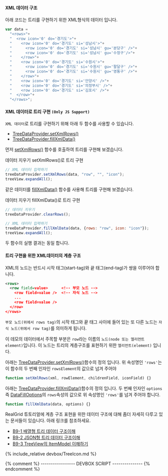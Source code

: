
#### XML 데이터 구조

아래 코드는 트리를 구현하기 위한 XML형식의 데이터 입니다.

```js
var data =
  "<rows>"+
  "  <row icon='0' do='경기도'>"+
  "    <row icon='0' do='경기도' si='성남시'>"+
  "      <row icon='0' do='경기도' si='성남시' gu='분당구' />"+
  "      <row icon='0' do='경기도' si='성남시' gu='수정구'/>"+
  "    </row>"+
  "    <row icon='0' do='경기도' si='수원시'>"+
  "      <row icon='0' do='경기도' si='수원시' gu='팔달구' />"+
  "      <row icon='0' do='경기도' si='수원시' gu='영통구' />"+
  "    </row>"+
  "    <row icon='0' do='경기도' si='안양시' />"+
  "    <row icon='0' do='경기도' si='의정부시' />"+
  "    <row icon='0' do='경기도' si='김포시' />"+
  "  </row>"+
  "</rows>";
```

#### XML 데이터로 트리 구현 `(Only JS Support)`

`XML 데이터`로 트리를 구현하기 위해 아래 두 함수를 사용할 수 있습니다.

- [TreeDataProvider.setXmlRows()](http://help.realgrid.com/api/TreeDataProvider/setXmlRows/)
- [TreeDataProvider.fillXmlData()](http://help.realgrid.com/api/TreeDataProvider/fillXmlData/)

먼저 [setXmlRows()](http://help.realgrid.com/api/TreeDataProvider/setXmlRows/)
함수를 호출하여 트리를 구현해 보겠습니다.

<a class="btn primary small round lowercase clearRows">데이터 지우기</a>
<a class="btn primary small round lowercase" id="setXmlRows">setXmlRows()로 트리 구현</a>

```js
// XML 데이터 입력하기
treeDataProvider.setXmlRows(data, "row", "", "icon");
treeView.expandAll();
```

같은 데이터를 [fillXmlData()](http://help.realgrid.com/api/TreeDataProvider/fillXmlData/)
함수를 사용해 트리를 구현해 보겠습니다.

<a class="btn primary small round lowercase clearRows">데이터 지우기</a>
<a class="btn primary small round lowercase" id="fillXmlData">fillXmlData()로 트리 구현</a>

```js
// 데이터 지우기
treeDataProvider.clearRows();

// XML 데이터 입력하기
treeDataProvider.fillXmlData(data, {rows: "row", icon: "icon"});
treeView.expandAll();
```

두 함수의 실행 결과는 동일 합니다.

#### 트리 구현을 위한 XML데이터의 계층 구조

XML의 노드는 반드시 시작 태그(start-tag)와 끝 태그(end-tag)가 쌍을 이루어야 합니다.

```xml
<rows>
  <row field=value>      <!-- 부모 노드 -->
    <row field=value />  <!-- 자식 노드 -->
    ...
    <row field=value />
  </row>
</rows>
```

`부모 노드(위에서 rows tag)`의 시작 태그와 끝 태그 사이에 들어 있는 또 다른 노드는 `자식 노드(위에서 row tag)`를 의미하게 됩니다.

이 데모의 데이터에서 주목할 부분은 `row`라는 이름의 `노드(node 또는 엘리먼트 element)`입니다.
이 노드는 트리의 계층구조를 표현하기 위한 `엘리먼트(element)` 입니다.

아래는 [TreeDataProvider.setXmlRows()](http://help.realgrid.com/api/TreeDataProvider/setXmlRows/)함수의 정의 입니다.
위 속성명인 `'rows'`는 이 함수의 두 번째 인자인 `rowsElement`의 값으로 넘겨 주어야

```js
function setXmlRows(xml, rowElement, childrenField, iconField) {}
```

아래는 [TreeDataProvider.fillXmlData()](http://help.realgrid.com/api/TreeDataProvider/fillXmlData/)함수의 정의 입니다.
두 번째 인자인 `options` 즉 [DataFillOptions](http://help.realgrid.com/api/types/DataFillOptions/)의
`rows`속성의 값으로 위 속성명인 `'rows'`를 넘겨 주어야 합니다.

```js
function fillXmlData(data, options) {}
```

RealGrid 튜토리얼에 계층 구조 표현을 위한 데이터 구조에 대해 좀더 자세히 다루고 있는 문서들이 있습니다. 아래 링크를 참조하세요.

  - [B9-1 배열형 트리 데이터 구조이해](http://help.realgrid.com/tutorial/b9-1/)
  - [B9-2 JSON형 트리 데이터 구조이해](http://help.realgrid.com/tutorial/b9-2/)
  - [B9-3 TreeView의 ItemModel 이해하기](http://help.realgrid.com/tutorial/b9-3/)

{% include_relative devbox/TreeIcon.md %}

{% comment %} ----------------- DEVBOX SCRIPT --------------- {% endcomment %}
<script>
  var data =
    "<rows>"+
    "  <row icon='0' do='경기도'>"+
    "    <row icon='0' do='경기도' si='성남시'>"+
    "      <row icon='0' do='경기도' si='성남시' gu='분당구' />"+
    "      <row icon='0' do='경기도' si='성남시' gu='수정구'/>"+
    "    </row>"+
    "    <row icon='0' do='경기도' si='수원시'>"+
    "      <row icon='0' do='경기도' si='수원시' gu='팔달구' />"+
    "      <row icon='0' do='경기도' si='수원시' gu='영통구' />"+
    "    </row>"+
    "    <row icon='0' do='경기도' si='안양시' />"+
    "    <row icon='0' do='경기도' si='의정부시' />"+
    "    <row icon='0' do='경기도' si='김포시' />"+
    "  </row>"+
    "</rows>";

  $('#setXmlRows').click(function() {
    treeDataProvider.setXmlRows(data, "row", "", "icon");
    treeView.expandAll();
  });

  $('#fillXmlData').click(function() {
    treeDataProvider.fillXmlData(data, {rows: "row", icon: "icon"});
    treeView.expandAll();
  });

  $('.clearRows').click(function() {
    treeDataProvider.clearRows();
  });
</script>
